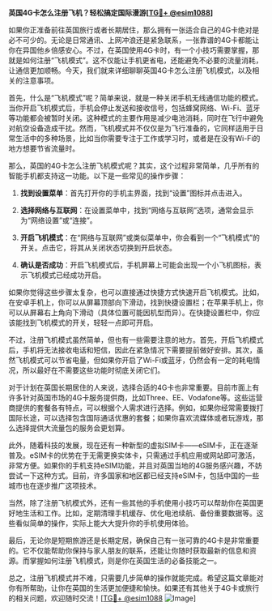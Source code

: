 **英国4G卡怎么注册飞机？轻松搞定国际漫游[[TG💪+ @esim1088](https://t.me/s/esim1088)]**

如果你正准备前往英国旅行或者长期居住，那么拥有一张适合自己的4G卡绝对是必不可少的。无论是日常通讯、上网冲浪还是紧急联系，一张靠谱的4G卡都能让你在异国他乡倍感安心。不过，在英国使用4G卡时，有一个小技巧需要掌握，那就是如何注册“飞机模式”。这不仅能让手机更省电，还能避免不必要的流量消耗，让通信更加顺畅。今天，我们就来详细聊聊英国4G卡怎么注册飞机模式，以及相关的注意事项。

首先，什么是“飞机模式”呢？简单来说，就是一种关闭手机无线通信功能的模式。当你开启飞机模式后，手机会停止发送和接收信号，包括蜂窝网络、Wi-Fi、蓝牙等功能都会被暂时关闭。这种模式的主要作用是减少电池消耗，同时在飞行中避免对航空设备造成干扰。然而，飞机模式并不仅仅是为飞行准备的，它同样适用于日常生活中的多种场景，比如当你需要专注于工作或学习时，或者是在没有Wi-Fi的地方想要节省流量时。

那么，英国的4G卡怎么注册飞机模式呢？其实，这个过程非常简单，几乎所有的智能手机都支持这一功能。以下是一些常见的操作步骤：

1. **找到设置菜单**：首先打开你的手机主界面，找到“设置”图标并点击进入。
   
2. **选择网络与互联网**：在设置菜单中，找到“网络与互联网”选项，通常会显示为“网络设置”或“连接”。

3. **开启飞机模式**：在“网络与互联网”或类似菜单中，你会看到一个“飞机模式”的开关。点击它，将其从关闭状态切换到开启状态。

4. **确认是否成功**：开启飞机模式后，手机屏幕上可能会出现一个小飞机图标，表示飞机模式已经成功开启。

如果你觉得这些步骤太复杂，也可以直接通过快捷方式快速开启飞机模式。比如，在安卓手机上，你可以从屏幕顶部向下滑动，找到快捷设置栏；在苹果手机上，你可以从屏幕右上角向下滑动（具体位置可能因机型而异）。在快捷设置栏中，你应该能找到飞机模式的开关，轻轻一点即可开启。

不过，注册飞机模式虽然简单，但也有一些需要注意的地方。首先，开启飞机模式后，手机将无法接收电话和短信，因此在紧急情况下需要提前做好安排。其次，虽然飞机模式可以节省电量，但如果你开启了Wi-Fi或蓝牙，仍然会有一定的耗电情况，所以最好在不需要这些功能时彻底关闭它们。

对于计划在英国长期居住的人来说，选择合适的4G卡也非常重要。目前市面上有许多针对英国市场的4G卡服务提供商，比如Three、EE、Vodafone等。这些运营商提供的套餐各有特点，可以根据个人需求进行选择。例如，如果你经常需要拨打国际长途，可以选择包含国际通话优惠的套餐；如果你喜欢流媒体或者玩游戏，那么选择提供大流量包的服务会更划算。

此外，随着科技的发展，现在还有一种新型的虚拟SIM卡——eSIM卡，正在逐渐普及。eSIM卡的优势在于无需更换实体卡，只需通过手机应用或网站即可激活，非常方便。如果你的手机支持eSIM功能，并且对英国当地的4G服务感兴趣，不妨尝试一下这种方式。目前，许多国家和地区都已经支持eSIM卡，包括中国的一些城市也在逐步推广这项技术。

当然，除了注册飞机模式外，还有一些其他的手机使用小技巧可以帮助你在英国更好地生活和工作。比如，定期清理手机缓存、优化电池续航、备份重要数据等。这些看似简单的操作，实际上能大大提升你的手机使用体验。

最后，无论你是短期旅游还是长期定居，确保自己有一张可靠的4G卡是非常重要的。它不仅能帮助你保持与家人朋友的联系，还能让你随时获取最新的信息和资源。而掌握如何注册飞机模式，则是你在英国生活的必备技能之一。

总之，注册飞机模式并不难，只需要几步简单的操作就能完成。希望这篇文章能对你有所帮助，让你在英国的生活更加便捷和愉快。如果还有其他关于4G卡或旅行的相关问题，欢迎随时交流！[[TG💪+ @esim1088](https://t.me/s/esim1088) ![Image](https://i.postimg.cc/4NQfJmqS/Snipaste-2025-05-13-00-14-12.png)]